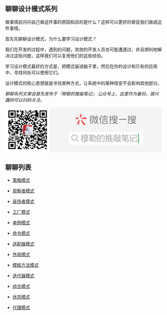## 聊聊设计模式系列

做事情前问问自己做这件事的原因和目的是什么？这样可以更好的督促我们做成这件事情。

首先先聊聊设计模式，为什么要学习设计模式？

我们在开发的过程中，遇到的问题，其他的开发人员也可能遭遇过，并且顺利地解决过这些问题，这样我们可以复用他们的这些经验。

学习设计模式最好的方式是，把模式装进脑子里，然后在你的设计和已有的应用中，寻找何处可以使用它们。

设计模式的核心思想就是寻找某种方式，让系统中的某种改变不会影响其他部分。

*聊聊系列文章会首先发布于『穆勒的推敲笔记』 公众号上，这里作为备份。感兴趣的可以扫码关注。*

![穆勒的推敲笔记](/files/myAdCode.png)

## 聊聊列表

- [策略模式](/files/strategy-pattern.md)
- [观察者模式](/files/observer-pattern.md)
- [装饰者模式](/files/decorate-pattern.md)
- [工厂模式](/files/factory-pattern.md)
- [单例模式](/files/singleton-pattern.md)

- [命令模式](/files/command-pattern.md)
- [适配器模式](/files/adapter-pattern.md)
- [外观模式](/files/facade-pattern.md)
- [模板方法模式](/files/template-method-pattern.md)
- [迭代器模式](/files/iterator-pattern.md)

- [组合模式](/files/composite-pattern.md)
- [状态模式](/files/state-pattern.md)
- [代理模式](/files/proxy-pattern.md)

